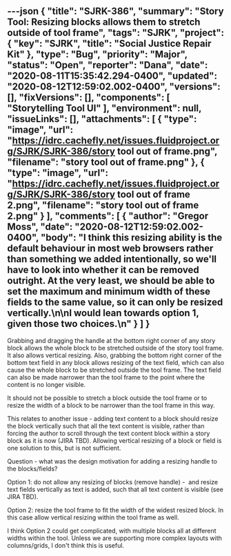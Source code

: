 ---json
{
  "title": "SJRK-386",
  "summary": "Story Tool: Resizing blocks allows them to stretch outside of tool frame",
  "tags": "SJRK",
  "project": {
    "key": "SJRK",
    "title": "Social Justice Repair Kit"
  },
  "type": "Bug",
  "priority": "Major",
  "status": "Open",
  "reporter": "Dana",
  "date": "2020-08-11T15:35:42.294-0400",
  "updated": "2020-08-12T12:59:02.002-0400",
  "versions": [],
  "fixVersions": [],
  "components": [
    "Storytelling Tool UI"
  ],
  "environment": null,
  "issueLinks": [],
  "attachments": [
    {
      "type": "image",
      "url": "https://idrc.cachefly.net/issues.fluidproject.org/SJRK/SJRK-386/story tool out of frame.png",
      "filename": "story tool out of frame.png"
    },
    {
      "type": "image",
      "url": "https://idrc.cachefly.net/issues.fluidproject.org/SJRK/SJRK-386/story tool out of frame 2.png",
      "filename": "story tool out of frame 2.png"
    }
  ],
  "comments": [
    {
      "author": "Gregor Moss",
      "date": "2020-08-12T12:59:02.002-0400",
      "body": "I think this resizing ability is the default behaviour in most web browsers rather than something we added intentionally, so we'll have to look into whether it can be removed outright. At the very least, we should be able to set the maximum and minimum width of these fields to the same value, so it can only be resized vertically.\n\nI would lean towards option 1, given those two choices.\n"
    }
  ]
}
---
Grabbing and dragging the handle at the bottom right corner of any story block allows the whole block to be stretched outside of the story tool frame. It also allows vertical resizing. Also, grabbing the bottom right corner of the bottom text field in any block allows resizing of the text field, which can also cause the whole block to be stretched outside the tool frame. The text field can also be made narrower than the tool frame to the point where the content is no longer visible. 

It should not be possible to stretch a block outside the tool frame or to resize the width of a block to be narrower than the tool frame in this way.

This relates to another issue - adding text content to a block should resize the block vertically such that all the text content is visible, rather than forcing the author to scroll through the text content block within a story block as it is now (JIRA TBD). Allowing vertical resizing of a block or field is one solution to this, but is not sufficient.

Question - what was the design motivation for adding a resizing handle to the blocks/fields?

Option 1: do not allow any resizing of blocks (remove handle) -  and resize text fields vertically as text is added, such that all text content is visible (see JIRA TBD).

Option 2: resize the tool frame to fit the width of the widest resized block. In this case allow vertical resizing within the tool frame as well.

I think Option 2 could get complicated, with multiple blocks all at different widths within the tool. Unless we are supporting more complex layouts with columns/grids, I don't think this is useful.

        